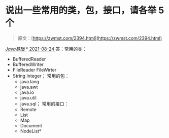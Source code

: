 <!--yml
category: 未分类
date: 0001-01-01 00:00:00
-->

# 说出一些常用的类，包，接口，请各举 5 个

> 原文：[https://zwmst.com/2394.html](https://zwmst.com/2394.html)

   [ *Java基础* ](https://zwmst.com/java%e5%9f%ba%e7%a1%80)*[ <time datetime="2021-08-24T08:30:11+08:00"> 2021-08-24 </time> ](https://zwmst.com/2394.html)  答：常用的类：

*   BufferedReader
*   BufferedWriter
*   FileReader FileWirter
*   String Integer；
    常用的包：
    *   java.lang
    *   java.awt
    *   java.io
    *   java.util
    *   java.sql；
        常用的接口：
    *   Remote
    *   List
    *   Map
    *   Document
    *   NodeList*
